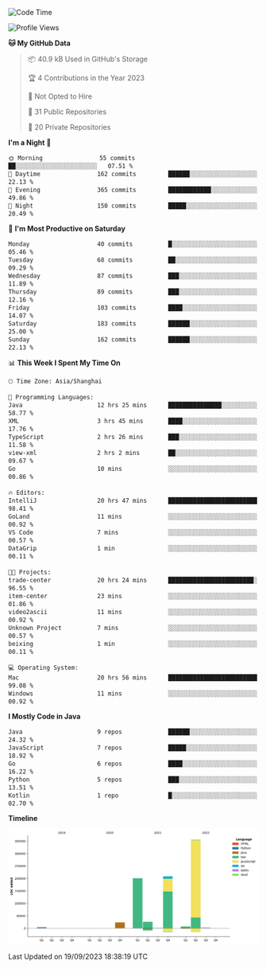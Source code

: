 <!--START_SECTION:waka-->
![Code Time](http://img.shields.io/badge/Code%20Time-2%2C071%20hrs%2029%20mins-blue)

![Profile Views](http://img.shields.io/badge/Profile%20Views-0-blue)

**🐱 My GitHub Data** 

> 📦 40.9 kB Used in GitHub's Storage 
 > 
> 🏆 4 Contributions in the Year 2023
 > 
> 🚫 Not Opted to Hire
 > 
> 📜 31 Public Repositories 
 > 
> 🔑 20 Private Repositories 
 > 
**I'm a Night 🦉** 

```text
🌞 Morning                55 commits          ██░░░░░░░░░░░░░░░░░░░░░░░   07.51 % 
🌆 Daytime                162 commits         ██████░░░░░░░░░░░░░░░░░░░   22.13 % 
🌃 Evening                365 commits         ████████████░░░░░░░░░░░░░   49.86 % 
🌙 Night                  150 commits         █████░░░░░░░░░░░░░░░░░░░░   20.49 % 
```
📅 **I'm Most Productive on Saturday** 

```text
Monday                   40 commits          █░░░░░░░░░░░░░░░░░░░░░░░░   05.46 % 
Tuesday                  68 commits          ██░░░░░░░░░░░░░░░░░░░░░░░   09.29 % 
Wednesday                87 commits          ███░░░░░░░░░░░░░░░░░░░░░░   11.89 % 
Thursday                 89 commits          ███░░░░░░░░░░░░░░░░░░░░░░   12.16 % 
Friday                   103 commits         ████░░░░░░░░░░░░░░░░░░░░░   14.07 % 
Saturday                 183 commits         ██████░░░░░░░░░░░░░░░░░░░   25.00 % 
Sunday                   162 commits         ██████░░░░░░░░░░░░░░░░░░░   22.13 % 
```


📊 **This Week I Spent My Time On** 

```text
🕑︎ Time Zone: Asia/Shanghai

💬 Programming Languages: 
Java                     12 hrs 25 mins      ███████████████░░░░░░░░░░   58.77 % 
XML                      3 hrs 45 mins       ████░░░░░░░░░░░░░░░░░░░░░   17.76 % 
TypeScript               2 hrs 26 mins       ███░░░░░░░░░░░░░░░░░░░░░░   11.58 % 
view-xml                 2 hrs 2 mins        ██░░░░░░░░░░░░░░░░░░░░░░░   09.67 % 
Go                       10 mins             ░░░░░░░░░░░░░░░░░░░░░░░░░   00.86 % 

🔥 Editors: 
IntelliJ                 20 hrs 47 mins      █████████████████████████   98.41 % 
GoLand                   11 mins             ░░░░░░░░░░░░░░░░░░░░░░░░░   00.92 % 
VS Code                  7 mins              ░░░░░░░░░░░░░░░░░░░░░░░░░   00.57 % 
DataGrip                 1 min               ░░░░░░░░░░░░░░░░░░░░░░░░░   00.11 % 

🐱‍💻 Projects: 
trade-center             20 hrs 24 mins      ████████████████████████░   96.55 % 
item-center              23 mins             ░░░░░░░░░░░░░░░░░░░░░░░░░   01.86 % 
video2ascii              11 mins             ░░░░░░░░░░░░░░░░░░░░░░░░░   00.92 % 
Unknown Project          7 mins              ░░░░░░░░░░░░░░░░░░░░░░░░░   00.57 % 
beixing                  1 min               ░░░░░░░░░░░░░░░░░░░░░░░░░   00.11 % 

💻 Operating System: 
Mac                      20 hrs 56 mins      █████████████████████████   99.08 % 
Windows                  11 mins             ░░░░░░░░░░░░░░░░░░░░░░░░░   00.92 % 
```

**I Mostly Code in Java** 

```text
Java                     9 repos             ██████░░░░░░░░░░░░░░░░░░░   24.32 % 
JavaScript               7 repos             █████░░░░░░░░░░░░░░░░░░░░   18.92 % 
Go                       6 repos             ████░░░░░░░░░░░░░░░░░░░░░   16.22 % 
Python                   5 repos             ███░░░░░░░░░░░░░░░░░░░░░░   13.51 % 
Kotlin                   1 repo              █░░░░░░░░░░░░░░░░░░░░░░░░   02.70 % 
```



**Timeline**

![Lines of Code chart](https://raw.githubusercontent.com/youtiaoguagua/youtiaoguagua/master/assets/bar_graph.png)


 Last Updated on 19/09/2023 18:38:19 UTC
<!--END_SECTION:waka-->
